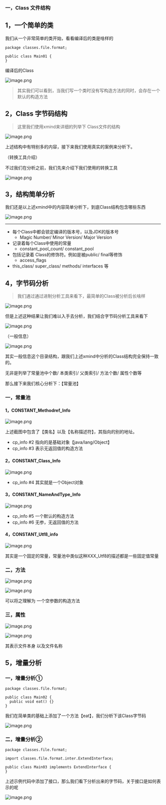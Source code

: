 ### 一，Class 文件结构

## 1，一个简单的类

我们从一个非常简单的类开始，看看编译后的类是啥样的

```
package classes.file.format;

public class Main01 {
}
```

编译后的Class

![image.png](https://fynotefile.oss-cn-zhangjiakou.aliyuncs.com/fynote/fyfile/30276/1699703836066/5d7411562a7e48f7822b519a50793a03.png)

> 其实我们可以看到，当我们写一个类时没有写构造方法的同时，会存在一个默认的构造方法

## 2，Class 字节码结构

> 这里我们使用xmind来详细的列举下 Class文件的结构

![image.png](https://fynotefile.oss-cn-zhangjiakou.aliyuncs.com/fynote/fyfile/30276/1699703836066/6172e70a8d434e4e84e124feb7af691a.png)

上述结构中有特别多的内容，接下来我们使用真实的案例来分析下。

（转换工具介绍）

不过我们在分析之前，我们先来介绍下我们使用的转换工具

![image.png](https://fynotefile.oss-cn-zhangjiakou.aliyuncs.com/fynote/fyfile/30276/1699703836066/c79ac0f0835d4088b49f89679506fa87.png)

## 3，结构简单分析

我们还是以上述xmind中的内容简单分析下，到底Class结构包含哪些东西

![image.png](https://fynotefile.oss-cn-zhangjiakou.aliyuncs.com/fynote/fyfile/30276/1699703836066/26d8efef341049c18e91b6bb6f5d7625.png)

---

- 每个Class中都会锁定编译的版本号，以及JDK的版本号
  - Magic Number/ Minor Version/ Major Version
- 记录着每个Class中使用的常量
  - constant_pool_count/ constant_pool
- 包括记录着 Class的修饰符。例如是被public/ final等修饰
  - access_flags
- this_class/ super_class/ methods/ interfaces 等

## 4，字节码分析

> 我们通过通过进制分析工具来看下，最简单的Class被分析后长啥样

![image.png](https://fynotefile.oss-cn-zhangjiakou.aliyuncs.com/fynote/fyfile/30276/1699703836066/65644ab6c46a484083e61f9c4e65a577.png)

但是上述这种结果让我们难以入手去分析，我们结合字节码分析工具来看下

![image.png](https://fynotefile.oss-cn-zhangjiakou.aliyuncs.com/fynote/fyfile/30276/1699703836066/261d67cebefb45b698adff6360400404.png)

（一般信息）

![image.png](https://fynotefile.oss-cn-zhangjiakou.aliyuncs.com/fynote/fyfile/30276/1699703836066/abe21ef482344488b554098115033e32.png)

其实一般信息这个目录结构，跟我们上述xmind中分析的Class结构完全保持一致的。

无非是列举了常量池中个数/ 本类索引/ 父类索引/ 方法个数/ 属性个数等

那么接下来我们核心分析下：【常量池】

### 一，常量池

#### 1，CONSTANT_Methodref_Info

![image.png](https://fynotefile.oss-cn-zhangjiakou.aliyuncs.com/fynote/fyfile/30276/1699703836066/c97f1c1e379b40918d703c16a49dc6f9.png)

上述截图中包含了【类名】以及【名称描述符】，其指向的别的地址。

- cp_info #2  指向的是基础对象【java/lang/Object】
- cp_info #3 表示无返回值的构造方法

#### 2，CONSTANT_Class_Info

![image.png](https://fynotefile.oss-cn-zhangjiakou.aliyuncs.com/fynote/fyfile/30276/1699703836066/0bb03b3a8b984bcba910942847709129.png)

- cp_info #4 其实就是一个Object对象

#### 3，CONSTANT_NameAndType_Info

![image.png](https://fynotefile.oss-cn-zhangjiakou.aliyuncs.com/fynote/fyfile/30276/1699703836066/a1f1c6016e644d5cbb9e401424280601.png)

- cp_info #5  一个默认的构造方法
- cp_info #6  无参，无返回值的方法

#### 4，CONSTANT_Utf8_info

![image.png](https://fynotefile.oss-cn-zhangjiakou.aliyuncs.com/fynote/fyfile/30276/1699703836066/e388adfabc514d908f25a1c3ceb998f0.png)

其实是一个固定的常量，常量池中类似这种XXX_Utf8的描述都是一些固定值常量

### 二，方法

![image.png](https://fynotefile.oss-cn-zhangjiakou.aliyuncs.com/fynote/fyfile/30276/1699703836066/bef573ad576f4c9f8092567d612b0dff.png)

![image.png](https://fynotefile.oss-cn-zhangjiakou.aliyuncs.com/fynote/fyfile/30276/1699703836066/5e61ebedd61146e58db0e0c9d039e27f.png)

可以将之理解为 一个空参数的构造方法

### 三，属性

![image.png](https://fynotefile.oss-cn-zhangjiakou.aliyuncs.com/fynote/fyfile/30276/1699703836066/4d5be66cafa04579a1ae5dd0c250d697.png)

![image.png](https://fynotefile.oss-cn-zhangjiakou.aliyuncs.com/fynote/fyfile/30276/1699703836066/d03950e0ef73427f9f45e77487f8735d.png)

其表示文件本身 以及文件名称

## 5，增量分析

### 一，增量分析①

```
package classes.file.format;

public class Main02 {
  public void eat() {}
}
```

我们在简单类的基础上添加了一个方法【eat】，我们分析下该Class字节码

![image.png](https://fynotefile.oss-cn-zhangjiakou.aliyuncs.com/fynote/fyfile/30276/1699703836066/c482f041c8ee47d4b0090342f3ebd7f4.png)

### 二，增量分析②

```
package classes.file.format;

import classes.file.format.inter.ExtendInterface;

public class Main03 implements ExtendInterface {
}
```

上述示例代码中添加了接口，那么我们看下分析出来的字节码，关于接口是如何表示的呢

![image.png](https://fynotefile.oss-cn-zhangjiakou.aliyuncs.com/fynote/fyfile/30276/1699703836066/cef07e9aa7384c1898ab18f01ac86f51.png)
